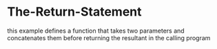 # The-Return-Statement
this example defines a function that takes two parameters and concatenates them before returning the resultant in the calling program
